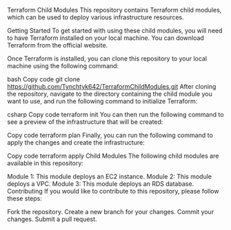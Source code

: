 Terraform Child Modules
This repository contains Terraform child modules, which can be used to deploy various infrastructure resources.

Getting Started
To get started with using these child modules, you will need to have Terraform installed on your local machine. You can download Terraform from the official website.

Once Terraform is installed, you can clone this repository to your local machine using the following command:

bash
Copy code
git clone https://github.com/Tynchtyk642/TerraformChildModules.git
After cloning the repository, navigate to the directory containing the child module you want to use, and run the following command to initialize Terraform:

csharp
Copy code
terraform init
You can then run the following command to see a preview of the infrastructure that will be created:

Copy code
terraform plan
Finally, you can run the following command to apply the changes and create the infrastructure:

Copy code
terraform apply
Child Modules
The following child modules are available in this repository:

Module 1: This module deploys an EC2 instance.
Module 2: This module deploys a VPC.
Module 3: This module deploys an RDS database.
Contributing
If you would like to contribute to this repository, please follow these steps:

Fork the repository.
Create a new branch for your changes.
Commit your changes.
Submit a pull request.
